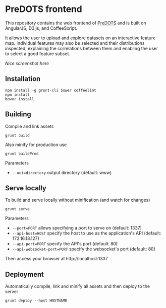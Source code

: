 # PreDOTS frontend

This repository contains the web frontend of [PreDOTS](https://github.com/KDD-OpenSource/predots) and
is built on AngularJS, D3.js, and CoffeeScript.

It allows the user to upload and explore datasets on an interactive feature map. Individual features may also be selected and their distributions inspected, explaining the correlations between them and enabling the user to select a good feature subset.

*Nice screenshot here*



## Installation
```
npm install -g grunt-cli bower coffeelint
npm install
bower install
```

## Building
Compile and link assets
```
grunt build
```

Also minify for production use
```
grunt buildProd
```

Parameters
- `--out=directory` output directory (default: www)

## Serve locally
To build and serve locally without minification (and watch for changes)
```
grunt serve
```

Parameters
- `--port=PORT` allows specifying a port to serve on (default: 1337)
- `--api-host=HOST` specify the host to use as the application's API (default: 172.16.18.127)
- `--api-port=PORT` specify the API's port (default: 80)
- `--api-websocket-port=PORT` specify the websocket's port (default: 80)

Then access your browser at http://localhost:1337

## Deployment
Automatically compile, link and minify all assets and then deploy to the server
```
grunt deploy --host HOSTNAME
```
